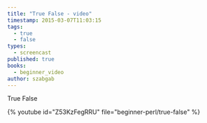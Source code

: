 ```yaml
---
title: "True False - video"
timestamp: 2015-03-07T11:03:15
tags:
  - true
  - false
types:
  - screencast
published: true
books:
  - beginner_video
author: szabgab
---
```



True False


{% youtube id="Z53KzFegRRU" file="beginner-perl/true-false" %}
